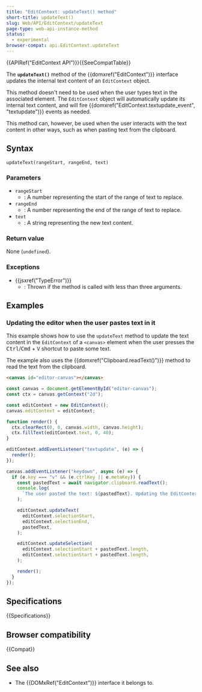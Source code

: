 ```yaml
---
title: "EditContext: updateText() method"
short-title: updateText()
slug: Web/API/EditContext/updateText
page-type: web-api-instance-method
status:
  - experimental
browser-compat: api.EditContext.updateText
---
```


{{APIRef("EditContext API")}}{{SeeCompatTable}}

The **`updateText()`** method of the {{domxref("EditContext")}} interface updates the internal text content of an `EditContext` object.

This method doesn't need to be used when the user types text in the associated element. The `EditContext` object will automatically update its internal text content, and will fire {{domxref("EditContext.textupdate_event", "textupdate")}} events as needed.

This method can, however, be used when the user interacts with the text content in other ways, such as when pasting text from the clipboard.

## Syntax

```js-nolint
updateText(rangeStart, rangeEnd, text)
```

### Parameters

- `rangeStart`
  - : A number representing the start of the range of text to replace.
- `rangeEnd`
  - : A number representing the end of the range of text to replace.
- `text`
  - : A string representing the new text content.

### Return value

None (`undefined`).

### Exceptions

- {{jsxref("TypeError")}}
  - : Thrown if the method is called with less than three arguments.

## Examples

### Updating the editor when the user pastes text in it

This example shows how to use the `updateText` method to update the text content in the `EditContext` of a `<canvas>` element when the user presses the <kbd>Ctrl</kbd>/<kbd>Cmd</kbd> + <kbd>V</kbd> shortcut to paste some text.

The example also uses the {{domxref("Clipboard.readText()")}} method to read the text from the clipboard.

```html
<canvas id="editor-canvas"></canvas>
```

```js
const canvas = document.getElementById("editor-canvas");
const ctx = canvas.getContext("2d");

const editContext = new EditContext();
canvas.editContext = editContext;

function render() {
  ctx.clearRect(0, 0, canvas.width, canvas.height);
  ctx.fillText(editContext.text, 0, 40);
}

editContext.addEventListener("textupdate", (e) => {
  render();
});

canvas.addEventListener("keydown", async (e) => {
  if (e.key === "v" && (e.ctrlKey || e.metaKey)) {
    const pastedText = await navigator.clipboard.readText();
    console.log(
      `The user pasted the text: ${pastedText}. Updating the EditContext text.`,
    );

    editContext.updateText(
      editContext.selectionStart,
      editContext.selectionEnd,
      pastedText,
    );

    editContext.updateSelection(
      editContext.selectionStart + pastedText.length,
      editContext.selectionStart + pastedText.length,
    );

    render();
  }
});
```

## Specifications

{{Specifications}}

## Browser compatibility

{{Compat}}

## See also

- The {{DOMxRef("EditContext")}} interface it belongs to.
